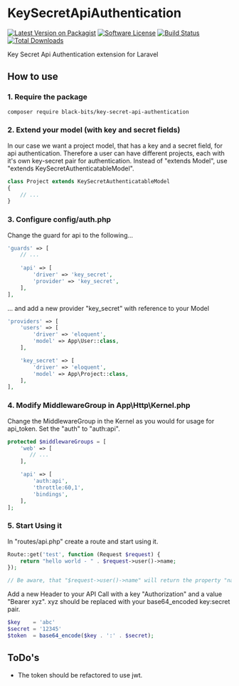 # KeySecretApiAuthentication

[![Latest Version on Packagist](https://img.shields.io/packagist/v/black-bits/key-secret-api-authentication.svg?style=flat-square)](https://packagist.org/packages/black-bits/key-secret-api-authentication)
[![Software License](https://img.shields.io/badge/license-MIT-brightgreen.svg?style=flat-square)](LICENSE.md)
[![Build Status](https://img.shields.io/travis/black-bits/key-secret-api-authentication/master.svg?style=flat-square)](https://travis-ci.org/black-bits/key-secret-api-authentication)
[![Total Downloads](https://img.shields.io/packagist/dt/black-bits/key-secret-api-authentication.svg?style=flat-square)](https://packagist.org/packages/black-bits/key-secret-api-authentication)

Key Secret Api Authentication extension for Laravel

## How to use

### 1. Require the package
```bash
composer require black-bits/key-secret-api-authentication
```

### 2. Extend your model (with key and secret fields)
In our case we want a project model, that has a key and a secret field, for api authentication. 
Therefore a user can have different projects, each with it's own key-secret pair for authentication.
Instead of "extends Model", use "extends KeySecretAuthenticatableModel". 
```php
class Project extends KeySecretAuthenticatableModel
{
    // ...
}
```

### 3. Configure config/auth.php
Change the guard for api to the following...
```php
'guards' => [
    // ... 
    
    'api' => [
        'driver' => 'key_secret',
        'provider' => 'key_secret',
    ],
],
```

... and add a new provider "key_secret" with reference to your Model
```php
'providers' => [
    'users' => [
        'driver' => 'eloquent',
        'model' => App\User::class,
    ],

    'key_secret' => [
        'driver' => 'eloquent',
        'model' => App\Project::class,
    ],
],
```

### 4. Modify MiddlewareGroup in App\Http\Kernel.php
Change the MiddlewareGroup in the Kernel as you would for usage for api_token.
Set the "auth" to "auth:api".
```php
protected $middlewareGroups = [
    'web' => [
       // ...
    ],

    'api' => [
        'auth:api',
        'throttle:60,1',
        'bindings',
    ],
];
```

### 5. Start Using it
In "routes/api.php" create a route and start using it.
```php
Route::get('test', function (Request $request) {
    return "hello world - " . $request->user()->name;
});

// Be aware, that "$request->user()->name" will return the property "name" from our Project-Model and not from the referenced User-Model.
```

Add a new Header to your API Call with a key "Authorization" and a value "Bearer xyz". xyz should be replaced with your base64_encoded key:secret pair.
```php
$key    = 'abc'
$secret = '12345'
$token  = base64_encode($key . ':' . $secret);
``` 

## ToDo's
- The token should be refactored to use jwt. 